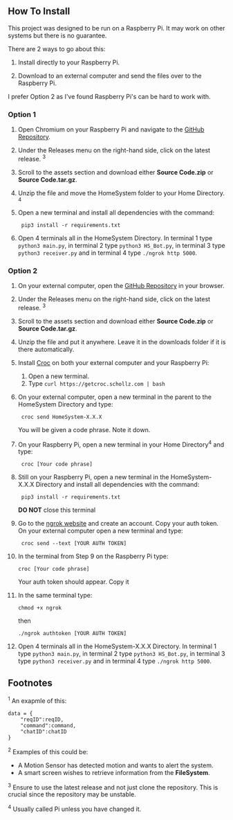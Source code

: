 ## How To Install
This project was designed to be run on a Raspberry Pi. It may work on other systems but there is no guarantee.

There are 2 ways to go about this:

1. Install directly to your Raspberry Pi.

2. Download to an external computer and send the files over to the Raspberry Pi.

I prefer Option 2 as I've found Raspberry Pi's can be hard to work with.

### Option 1
1. Open Chromium on your Raspberry Pi and navigate to the [GitHub Repository](https://github.com/TomCummings07/HomeSystem).

2. Under the Releases menu on the right-hand side, click on the latest release. <sup>3</sup>

3. Scroll to the assets section and download either **Source Code.zip** or **Source Code.tar.gz**.

4. Unzip the file and move the HomeSystem folder to your Home Directory. <sup>4</sup>

5. Open a new terminal and install all dependencies with the command:

        pip3 install -r requirements.txt

5. Open 4 terminals all in the HomeSystem Directory. In terminal 1 type `python3 main.py`, in terminal 2 type `python3 HS_Bot.py`, in terminal 3 type `python3 receiver.py` and in terminal 4 type `./ngrok http 5000`.

### Option 2
1. On your external computer, open the [GitHub Repository](https://github.com/TomCummings07/HomeSystem) in your browser.

2. Under the Releases menu on the right-hand side, click on the latest release. <sup>3</sup>

3. Scroll to the assets section and download either **Source Code.zip** or **Source Code.tar.gz**.

4. Unzip the file and put it anywhere. Leave it in the downloads folder if it is there automatically.

5. Install [Croc](https://github.com/schollz/croc) on both your external computer and your Raspberry Pi:

    1. Open a new terminal.
    2. Type `curl https://getcroc.schollz.com | bash`

6. On your external computer, open a new terminal in the parent to the HomeSystem Directory and type:
    
        croc send HomeSystem-X.X.X
    
    You will be given a code phrase. Note it down.

7. On your Raspberry Pi, open a new terminal in your Home Directory<sup>4</sup> and type:

        croc [Your code phrase]

8. Still on your Raspberry Pi, open a new terminal in the HomeSystem-X.X.X Directory and install all dependencies with the command:

        pip3 install -r requirements.txt
    
    **DO NOT** close this terminal
        
9. Go to the [ngrok website](https://ngrok.com) and create an account. Copy your auth token. On your external computer open a new terminal and type:

        croc send --text [YOUR AUTH TOKEN]

10. In the terminal from Step 9 on the Raspberry Pi type:

        croc [Your code phrase]

    Your auth token should appear. Copy it

11. In the same terminal type:

        chmod +x ngrok

    then

        ./ngrok authtoken [YOUR AUTH TOKEN]

12. Open 4 terminals all in the HomeSystem-X.X.X Directory. In terminal 1 type `python3 main.py`, in terminal 2 type `python3 HS_Bot.py`, in terminal 3 type `python3 receiver.py` and in terminal 4 type `./ngrok http 5000`.

## Footnotes
<sup>1</sup> An exapmle of this:

    data = {
        "reqID":reqID,
        "command":command,
        "chatID":chatID
    }

<sup>2</sup> Examples of this could be:
- A Motion Sensor has detected motion and wants to alert the system.
- A smart screen wishes to retrieve information from the **FileSystem**.

<sup>3</sup> Ensure to use the latest release and not just clone the repository. This is crucial since the repository may be unstable.

<sup>4</sup> Usually called Pi unless you have changed it.